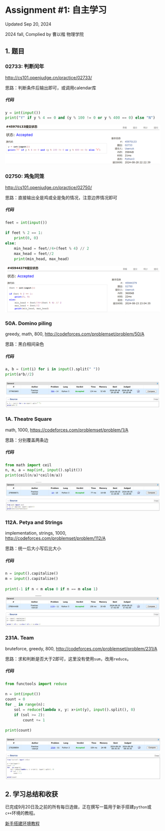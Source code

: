 # Assignment #1: 自主学习

Updated Sep 20, 2024

2024 fall, Complied by 曹以楷 物理学院

## 1. 题目

### 02733: 判断闰年

<http://cs101.openjudge.cn/practice/02733/>

思路：判断条件后输出即可，或调用calendar库

##### 代码

```python
y = int(input())
print("Y" if y % 4 == 0 and (y % 100 != 0 or y % 400 == 0) else "N")

```

![](https://raw.githubusercontent.com/Usercyk/images/main/20240920152334.png)

### 02750: 鸡兔同笼

<http://cs101.openjudge.cn/practice/02750/>

思路：直接输出全是鸡或全是兔的情况，注意边界情况即可

##### 代码

```python
feet = int(input())

if feet % 2 == 1:
    print(0, 0)
else:
    min_head = feet//4+(feet % 4) // 2
    max_head = feet//2
    print(min_head, max_head)

```

![](https://raw.githubusercontent.com/Usercyk/images/main/20240920152515.png)

### 50A. Domino piling

greedy, math, 800, <http://codeforces.com/problemset/problem/50/A>

思路：黑白相间染色

##### 代码

```python
a, b = (int(i) for i in input().split(" "))
print(a*b//2)

```

![](https://raw.githubusercontent.com/Usercyk/images/main/20240920152634.png)

### 1A. Theatre Square

math, 1000, <https://codeforces.com/problemset/problem/1/A>

思路：分别覆盖两条边

##### 代码

```python
from math import ceil
n, m, a = map(int, input().split())
print(ceil(n/a)*ceil(m/a))

```

![](https://raw.githubusercontent.com/Usercyk/images/main/20240920152935.png)

### 112A. Petya and Strings

implementation, strings, 1000, <http://codeforces.com/problemset/problem/112/A>

思路：统一后大小写后比大小

##### 代码

```python
n = input().capitalize()
m = input().capitalize()

print(-1 if n < m else 0 if n == m else 1)

```
![](https://raw.githubusercontent.com/Usercyk/images/main/20240920153055.png)

### 231A. Team

bruteforce, greedy, 800, <http://codeforces.com/problemset/problem/231/A>

思路：求和判断是否大于2即可，这里没有使用`sum`，改用`reduce`。

##### 代码

```python
from functools import reduce

n = int(input())
count = 0
for _ in range(n):
    sol = reduce(lambda x, y: x+int(y), input().split(), 0)
    if (sol >= 2):
        count += 1

print(count)

```

![](https://raw.githubusercontent.com/Usercyk/images/main/20240920153404.png)

## 2. 学习总结和收获

已完成9月20日及之前的所有每日选做，正在撰写一篇用于新手搭建`python`或`c++`环境的教程。

[新手搭建环境教程](https://github.com/Usercyk/cs101/blob/master/Notes/Preparation.md)
